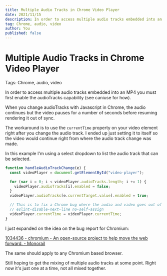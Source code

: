 ```yaml
---
title: Multiple Audio Tracks in Chrome Video Player
date: 2021/11/15
description: In order to access multiple audio tracks embedded into an MP4 you must first enable the audioTracks capability (see caniuse for how).
tag: Chrome, audio, video
author: You
published: false
---
```


# Multiple Audio Tracks in Chrome Video Player

Tags: Chrome, audio, video

In order to access multiple audio tracks embedded into an MP4 you must first enable the audioTracks capability (see caniuse for how).

When you change audioTracks with Javascript in Chrome, the audio continues but the video pauses for a number of seconds before resuming rendering it out of sync.

The workaround is to use the `currentTime` property on your video element right after you change the audio track. I ended up just setting it to itself so the video would continue right from where the audio track change was made.

In this example I'm using a select dropdown to list the audio track that can be selected.

```jsx
function handleAudioTrackChange(e) {
  const videoPlayer = document.getElementById("video-player");

  for (var i = 0; i < videoPlayer.audioTracks.length; i += 1) {
    videoPlayer.audioTracks[i].enabled = false;
  }
  videoPlayer.audioTracks[e.currentTarget.value].enabled = true;

  // This is to fix a Chrome bug where the audio and video goes out of sync
  // eslint-disable-next-line no-self-assign
  videoPlayer.currentTime = videoPlayer.currentTime;
}
```

I just expanded on the idea on the bug report for Chromium:

[1034436 - chromium - An open-source project to help move the web forward. - Monorail](https://bugs.chromium.org/p/chromium/issues/detail?id=1034436&q=audioTracks&can=2)

The same should apply to any Chromium based browser.

Still hoping to get the mixing of multiple audio tracks at some point. Right now it's just one at a time, not all mixed together.
